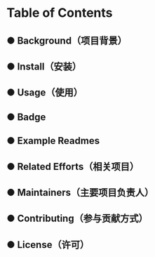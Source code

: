 # Table of Contents

## ●	Background（项目背景）

## ●	Install（安装）

## ●	Usage（使用）

## ●	Badge

## ●	Example Readmes

## ●	Related Efforts（相关项目）

## ●	Maintainers（主要项目负责人）

## ●	Contributing（参与贡献方式）

## ●	License（许可）